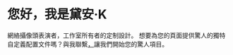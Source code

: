 # 您好，我是黛安·K
網絡攝像頭表演者，工作室所有者的定制設計。
想要為您的頁面提供驚人的獨特自定義配置文件嗎？與我聯繫[，](https://diakpa.github.io/nio/)讓我們開始您的驚人項目。
